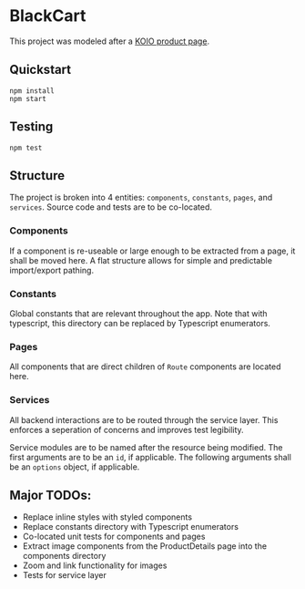 # BlackCart

This project was modeled after a [KOIO product page](https://www.koio.co/collections/low-tops-mens/products/capri-triple-white-men?variant=32069054070820).

## Quickstart

```
npm install
npm start
```

## Testing

```
npm test
```

## Structure

The project is broken into 4 entities: `components`, `constants`, `pages`, and `services`. Source code and tests are to be co-located.

### Components

If a component is re-useable or large enough to be extracted from a page, it shall be moved here. A flat structure allows for simple and predictable import/export pathing.

### Constants

Global constants that are relevant throughout the app. Note that with typescript, this directory can be replaced by Typescript enumerators.

### Pages

All components that are direct children of `Route` components are located here.

### Services

All backend interactions are to be routed through the service layer. This enforces a seperation of concerns and improves test legibility.

Service modules are to be named after the resource being modified. The first arguments are to be an `id`, if applicable. The following arguments shall be an `options` object, if applicable.

## Major TODOs:

- Replace inline styles with styled components
- Replace constants directory with Typescript enumerators
- Co-located unit tests for components and pages
- Extract image components from the ProductDetails page into the components directory
- Zoom and link functionality for images
- Tests for service layer
